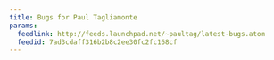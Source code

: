 ```yaml
---
title: Bugs for Paul Tagliamonte
params:
  feedlink: http://feeds.launchpad.net/~paultag/latest-bugs.atom
  feedid: 7ad3cdaff316b2b8c2ee30fc2fc168cf
---
```

